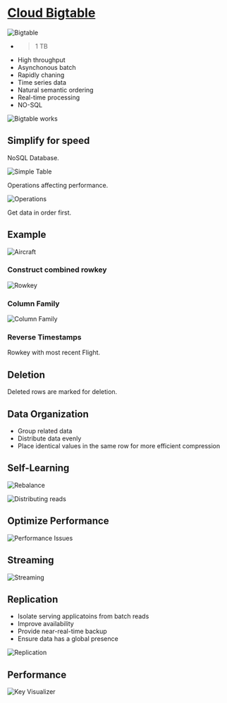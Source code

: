 # [Cloud Bigtable](https://cloud.google.com/bigtable)

![Bigtable](../../img/gcp_bigtable_1.jpg)

* >1 TB
* High throughput
* Asynchonous batch
* Rapidly chaning
* Time series data
* Natural semantic ordering
* Real-time processing
* NO-SQL
<a/>

![Bigtable works](../../img/gcp_bigtable_2.jpg)  

## Simplify for speed

NoSQL Database.

![Simple Table](../../img/gcp_bigtable_3.jpg)  

Operations affecting performance.  

![Operations](../../img/gcp_bigtable_4.jpg)  

Get data in order first.  

## Example

![Aircraft](../../img/gcp_bigtable_5.jpg)  

### Construct combined rowkey  

![Rowkey](../../img/gcp_bigtable_6.jpg)  

### Column Family

![Column Family](../../img/gcp_bigtable_7.jpg)

### Reverse Timestamps

Rowkey with most recent Flight.

## Deletion

Deleted rows are marked for deletion.  

## Data Organization

* Group related data
* Distribute data evenly
* Place identical values in the same row for more efficient compression
<a/>

## Self-Learning

![Rebalance](../../img/gcp_bigtable_8.jpg)  

![Distributing reads](../../img/gcp_bigtable_9.jpg)  

## Optimize Performance

![Performance Issues](../../img/gcp_bigtable_10.jpg)  

## Streaming

![Streaming](../../img/gcp_bigtable_11.jpg)  

## Replication

* Isolate serving applicatoins from batch reads
* Improve availability
* Provide near-real-time backup
* Ensure data has a global presence
<a/>

![Replication](../../img/gcp_bigtable_12.jpg)  

## Performance

![Key Visualizer](../../img/gcp_bigtable_13.jpg)  
